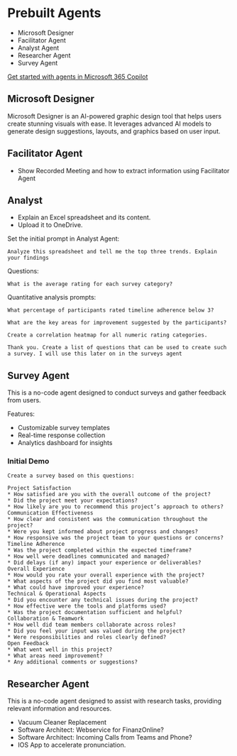 # Prebuilt Agents

- Microsoft Designer
- Facilitator Agent
- Analyst Agent
- Researcher Agent
- Survey Agent

[Get started with agents in Microsoft 365 Copilot](https://support.microsoft.com/en-us/topic/get-started-with-agents-in-microsoft-365-copilot-943e563d-602d-40fa-bdd1-dbc83f582466)

## Microsoft Designer

Microsoft Designer is an AI-powered graphic design tool that helps users create stunning visuals with ease. It leverages advanced AI models to generate design suggestions, layouts, and graphics based on user input.

## Facilitator Agent

- Show Recorded Meeting and how to extract information using Facilitator Agent

## Analyst

- Explain an Excel spreadsheet and its content.
- Upload it to OneDrive.

Set the initial prompt in Analyst Agent:

```plaintext
Analyze this spreadsheet and tell me the top three trends. Explain your findings
```

Questions:

```plaintext
What is the average rating for each survey category?
```

Quantitative analysis prompts:

```plaintext
What percentage of participants rated timeline adherence below 3?
```

```plaintext
What are the key areas for improvement suggested by the participants?
```

```plaintext
Create a correlation heatmap for all numeric rating categories.
```

```plaintext
Thank you. Create a list of questions that can be used to create such a survey. I will use this later on in the surveys agent
```

## Survey Agent

This is a no-code agent designed to conduct surveys and gather feedback from users.

Features:

- Customizable survey templates
- Real-time response collection
- Analytics dashboard for insights

### Initial Demo

```plaintext
Create a survey based on this questions:

Project Satisfaction
* How satisfied are you with the overall outcome of the project?
* Did the project meet your expectations?
* How likely are you to recommend this project’s approach to others?
Communication Effectiveness
* How clear and consistent was the communication throughout the project?
* Were you kept informed about project progress and changes?
* How responsive was the project team to your questions or concerns?
Timeline Adherence
* Was the project completed within the expected timeframe?
* How well were deadlines communicated and managed?
* Did delays (if any) impact your experience or deliverables?
Overall Experience
* How would you rate your overall experience with the project?
* What aspects of the project did you find most valuable?
* What could have improved your experience?
Technical & Operational Aspects
* Did you encounter any technical issues during the project?
* How effective were the tools and platforms used?
* Was the project documentation sufficient and helpful?
Collaboration & Teamwork
* How well did team members collaborate across roles?
* Did you feel your input was valued during the project?
* Were responsibilities and roles clearly defined?
Open Feedback
* What went well in this project?
* What areas need improvement?
* Any additional comments or suggestions?
```

## Researcher Agent

This is a no-code agent designed to assist with research tasks, providing relevant information and resources.

- Vacuum Cleaner Replacement
- Software Architect: Webservice for FinanzOnline?
- Software Architect: Incoming Calls from Teams and Phone?
- IOS App to accelerate pronunciation.
